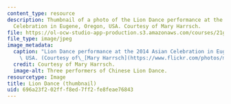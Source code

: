```yaml
---
content_type: resource
description: Thumbnail of a photo of the Lion Dance performance at the 2014 Asian
  Celebration in Eugene, Oregon, USA. Courtesy of Mary Harrsch.
file: https://ol-ocw-studio-app-production.s3.amazonaws.com/courses/21g-102-chinese-ii-regular-spring-2015/696a23f202fff8ed7ff2fe8feae76843_21g-102s15-th.jpg
file_type: image/jpeg
image_metadata:
  caption: "Lion Dance performance at the 2014 Asian Celebration in Eugene, Oregon,\
    \ USA. (Courtesy of\_[Mary Harrsch](https://www.flickr.com/photos/mharrsch/15603592924/).)"
  credit: Courtesy of Mary Harrsch.
  image-alt: Three performers of Chinese Lion Dance.
resourcetype: Image
title: Lion Dance (thumbnail)
uid: 696a23f2-02ff-f8ed-7ff2-fe8feae76843
---
```

